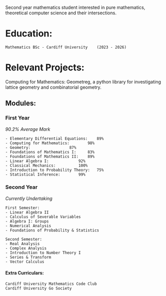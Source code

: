 Second year mathematics student interested in pure mathematics, theoretical computer science and their intersections.

# Education:
```
Mathematics BSc - Cardiff University	(2023 - 2026)
```

# Relevant Projects:
Computing for Mathematics: Geometreg, a python library for investigating lattice geometry and combinatorial geometry.

## Modules:
### First Year
*90.2% Average Mark*
```
- Elementary Differential Equations:	89%
- Computing for Mathematics: 		98%
- Geometry: 				87%
- Foundations of Mathematics I:		83%
- Foundations of Mathematics II: 	89%
- Linear Algebra I: 		 	92%
- Classical Mechanics: 			100%
- Introduction to Probability Theory:	75%
- Statistical Inference: 	  	99%
```
### Second Year
*Currently Undertaking*
```
First Semester:
- Linear Algebra II
- Calculus of Severable Variables
- Algebra I: Groups
- Numerical Analysis
- Foundations of Probability & Statistics

Second Semester:
- Real Analysis
- Complex Analysis
- Introduction to Number Theory I
- Series & Transform
- Vector Calculus
```

#### Extra Curriculars:
```
Cardiff University Mathematics Code Club
Cardiff University Go Society
```